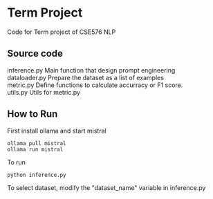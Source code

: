# Term Project
Code for Term project of CSE576 NLP
## Source code
inference.py Main function that design prompt engineering<br/>
dataloader.py Prepare the dataset as a list of examples<br/>
metric.py Define functions to calculate accurracy or F1 score.<br/>
utils.py Utils for metric.py<br/>



## How to Run
First install ollama and start mistral
```commandline
ollama pull mistral
ollama run mistral
```

To run 
```commandline
python inference.py
```

To select dataset, modify the "dataset_name" variable in inference.py
